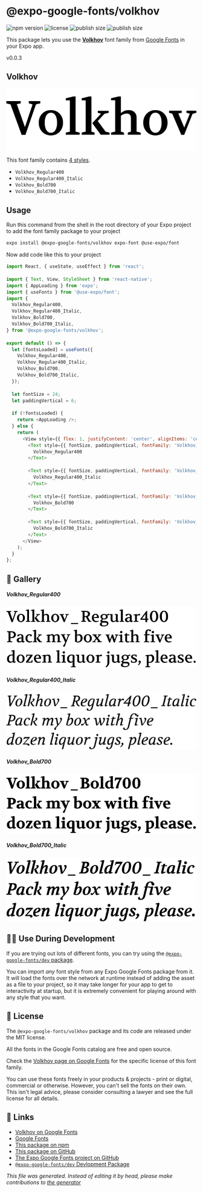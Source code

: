# @expo-google-fonts/volkhov

![npm version](https://flat.badgen.net/npm/v/@expo-google-fonts/volkhov)
![license](https://flat.badgen.net/github/license/expo/google-fonts)
![publish size](https://flat.badgen.net/packagephobia/install/@expo-google-fonts/volkhov)
![publish size](https://flat.badgen.net/packagephobia/publish/@expo-google-fonts/volkhov)

This package lets you use the [**Volkhov**](https://fonts.google.com/specimen/Volkhov) font family from [Google Fonts](https://fonts.google.com/) in your Expo app.

v0.0.3

## Volkhov

![Volkhov](./font-family.png)

This font family contains [4 styles](#gallery).

- `Volkhov_Regular400`
- `Volkhov_Regular400_Italic`
- `Volkhov_Bold700`
- `Volkhov_Bold700_Italic`

## Usage

Run this command from the shell in the root directory of your Expo project to add the font family package to your project
```sh
expo install @expo-google-fonts/volkhov expo-font @use-expo/font
```

Now add code like this to your project
```js
import React, { useState, useEffect } from 'react';

import { Text, View, StyleSheet } from 'react-native';
import { AppLoading } from 'expo';
import { useFonts } from '@use-expo/font';
import {
  Volkhov_Regular400,
  Volkhov_Regular400_Italic,
  Volkhov_Bold700,
  Volkhov_Bold700_Italic,
} from '@expo-google-fonts/volkhov';

export default () => {
  let [fontsLoaded] = useFonts({
    Volkhov_Regular400,
    Volkhov_Regular400_Italic,
    Volkhov_Bold700,
    Volkhov_Bold700_Italic,
  });

  let fontSize = 24;
  let paddingVertical = 6;

  if (!fontsLoaded) {
    return <AppLoading />;
  } else {
    return (
      <View style={{ flex: 1, justifyContent: 'center', alignItems: 'center' }}>
        <Text style={{ fontSize, paddingVertical, fontFamily: 'Volkhov_Regular400' }}>
          Volkhov_Regular400
        </Text>

        <Text style={{ fontSize, paddingVertical, fontFamily: 'Volkhov_Regular400_Italic' }}>
          Volkhov_Regular400_Italic
        </Text>

        <Text style={{ fontSize, paddingVertical, fontFamily: 'Volkhov_Bold700' }}>
          Volkhov_Bold700
        </Text>

        <Text style={{ fontSize, paddingVertical, fontFamily: 'Volkhov_Bold700_Italic' }}>
          Volkhov_Bold700_Italic
        </Text>
      </View>
    );
  }
};

```

## 🔡 Gallery

##### Volkhov_Regular400
![Volkhov_Regular400](./a3fa059553ab62381a8974ef60376b4bad0e91f2d72092094e74fb1c2fcca886.ttf.png)

##### Volkhov_Regular400_Italic
![Volkhov_Regular400_Italic](./7d27f866b8f11b00603bcc07b2e7ae49e4405fde4b3db227065ad57f92b8953c.ttf.png)

##### Volkhov_Bold700
![Volkhov_Bold700](./f24fe6c57bdf816d9c6e09602548002ca61aca7eec23b40635c4a46f84347d47.ttf.png)

##### Volkhov_Bold700_Italic
![Volkhov_Bold700_Italic](./0db6f541c0e1a1f792feaacd69708e50b99aabf1ada6028e80fca14cfafe030c.ttf.png)


## 👩‍💻 Use During Development

If you are trying out lots of different fonts, you can try using the [`@expo-google-fonts/dev` package](https://github.com/expo/google-fonts/tree/master/font-packages/dev#readme).

You can import *any* font style from any Expo Google Fonts package from it. It will load the fonts
over the network at runtime instead of adding the asset as a file to your project, so it may take longer
for your app to get to interactivity at startup, but it is extremely convenient
for playing around with any style that you want.

## 📖 License

The `@expo-google-fonts/volkhov` package and its code are released under the MIT license.

All the fonts in the Google Fonts catalog are free and open source.

Check the [Volkhov page on Google Fonts](https://fonts.google.com/specimen/Volkhov) for the specific license of this font family.

You can use these fonts freely in your products & projects - print or digital, commercial or otherwise. However, you can't sell the fonts on their own. This isn't legal advice, please consider consulting a lawyer and see the full license for all details.

## 🔗 Links

- [Volkhov on Google Fonts](https://fonts.google.com/specimen/Volkhov)
- [Google Fonts](https://fonts.google.com/)
- [This package on npm](https://www.npmjs.com/package/@expo-google-fonts/volkhov)
- [This package on GitHub](https://github.com/expo/google-fonts/tree/master/font-packages/volkhov)
- [The Expo Google Fonts project on GitHub](https://github.com/expo/google-fonts)
- [`@expo-google-fonts/dev` Devlopment Package](https://github.com/expo/google-fonts/tree/master/font-packages/dev)


*This file was generated. Instead of editing it by head, please make contributions to [the generator](https://github.com/expo/google-fonts/tree/master/packages/generator)*
